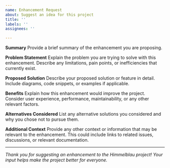 ```yaml
---
name: Enhancement Request
about: Suggest an idea for this project
title: ''
labels: ''
assignees: ''

---
```


**Summary**
Provide a brief summary of the enhancement you are proposing.

**Problem Statement**
Explain the problem you are trying to solve with this enhancement. Describe any limitations, pain points, or inefficiencies that currently exist.

**Proposed Solution**
Describe your proposed solution or feature in detail. Include diagrams, code snippets, or examples if applicable.

**Benefits**
Explain how this enhancement would improve the project. Consider user experience, performance, maintainability, or any other relevant factors.

**Alternatives Considered**
List any alternative solutions you considered and why you chose not to pursue them.

**Additional Context**
Provide any other context or information that may be relevant to the enhancement. This could include links to related issues, discussions, or relevant documentation.

---

*Thank you for suggesting an enhancement to the Himmelblau project! Your input helps make the project better for everyone.*
